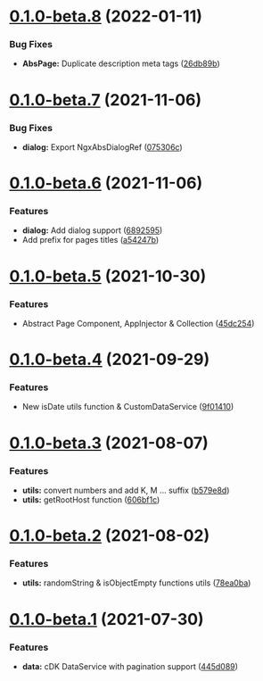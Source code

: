 # [0.1.0-beta.8](https://github.com/wanoo21/ngx-abstract/compare/v0.1.0-beta.7...v0.1.0-beta.8) (2022-01-11)


### Bug Fixes

* **AbsPage:** Duplicate description meta tags ([26db89b](https://github.com/wanoo21/ngx-abstract/commit/26db89b4e14a75887bf0301a8668bbfc3d52dcda))

# [0.1.0-beta.7](https://github.com/wanoo21/ngx-abstract/compare/v0.1.0-beta.6...v0.1.0-beta.7) (2021-11-06)


### Bug Fixes

* **dialog:** Export NgxAbsDialogRef ([075306c](https://github.com/wanoo21/ngx-abstract/commit/075306cb0ed69c8c372ca8905e43ec483e5178c5))

# [0.1.0-beta.6](https://github.com/wanoo21/ngx-abstract/compare/v0.1.0-beta.5...v0.1.0-beta.6) (2021-11-06)


### Features

* **dialog:** Add dialog support ([6892595](https://github.com/wanoo21/ngx-abstract/commit/689259523b1d44ba9164c42e71036491b5761a23))
* Add prefix for pages titles ([a54247b](https://github.com/wanoo21/ngx-abstract/commit/a54247bae8393d087b15ca5d395af5af2154dee2))

# [0.1.0-beta.5](https://github.com/wanoo21/ngx-abstract/compare/v0.1.0-beta.4...v0.1.0-beta.5) (2021-10-30)


### Features

* Abstract Page Component, AppInjector & Collection ([45dc254](https://github.com/wanoo21/ngx-abstract/commit/45dc254a3c3ab0a00b7b0c67c527dba890b81d49))

# [0.1.0-beta.4](https://github.com/wanoo21/ngx-abstract/compare/v0.1.0-beta.3...v0.1.0-beta.4) (2021-09-29)


### Features

* New isDate utils function & CustomDataService ([9f01410](https://github.com/wanoo21/ngx-abstract/commit/9f014104fa501dd08c276d7292bc17fdd2fd04b8))

# [0.1.0-beta.3](https://github.com/wanoo21/ngx-abstract/compare/v0.1.0-beta.2...v0.1.0-beta.3) (2021-08-07)


### Features

* **utils:** convert numbers and add K, M ... suffix ([b579e8d](https://github.com/wanoo21/ngx-abstract/commit/b579e8d3d2c10366eddcaa228cc6a6a0c970fe5d))
* **utils:** getRootHost function ([606bf1c](https://github.com/wanoo21/ngx-abstract/commit/606bf1c18fae95bb823d46e0283434717eb6a2bb))

# [0.1.0-beta.2](https://github.com/wanoo21/ngx-abstract/compare/v0.1.0-beta.1...v0.1.0-beta.2) (2021-08-02)


### Features

* **utils:** randomString & isObjectEmpty functions utils ([78ea0ba](https://github.com/wanoo21/ngx-abstract/commit/78ea0ba3fa0a6185d4d08dad46ff8ca9023c998f))

# [0.1.0-beta.1](https://github.com/wanoo21/ngx-abstract/compare/v0.0.2...v0.1.0-beta.1) (2021-07-30)


### Features

* **data:** cDK DataService with pagination support ([445d089](https://github.com/wanoo21/ngx-abstract/commit/445d0896fdaca79994e4064fa3269e50e6745316))
